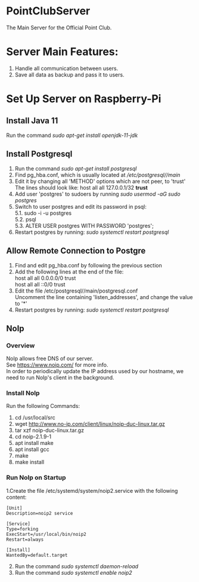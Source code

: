 # PointClubServer
The Main Server for the Official Point Club.

# Server Main Features:
 1. Handle all communication between users.
 2. Save all data as backup and pass it to users.

# Set Up Server on Raspberry-Pi
## Install Java 11
 Run the command <i>sudo apt-get install openjdk-11-jdk</i>

## Install Postgresql
 1. Run the command <i>sudo apt-get install postgresql</i>
 2. Find pg_hba.conf, which is usually located at <i>/etc/postgresql/<number>/main</i>
 3. Edit it by changing all 'METHOD' options which are not peer, to 'trust'  
    The lines should look like: host all all 127.0.0.1/32 <b>trust</b>
 4. Add user 'postgres' to sudoers by running <i>sudo usermod -aG sudo postgres</i>
 5. Switch to user postgres and edit its password in psql:  
   5.1. sudo -i -u postgres  
   5.2. psql  
   5.3. ALTER USER postgres WITH PASSWORD 'postgres';  
 6. Restart postgres by running: <i>sudo systemctl restart postgresql</i>
 
 ## Allow Remote Connection to Postgre
  1. Find and edit pg_hba.conf by following the previous section
  2. Add the following lines at the end of the file:  
   host all all 0.0.0.0/0 trust   
   host all all ::0/0 trust
  3. Edit the file /etc/postgresql/<version>/main/postgresql.conf  
     Uncomment the line containing 'listen_addresses', and change the value to '*'
  4. Restart postgres by running: <i>sudo systemctl restart postgresql</i>

## NoIp
### Overview
NoIp allows free DNS of our server.  
See https://www.noip.com/ for more info.  
In order to periodically update the IP address used by our hostname, we need to run NoIp's client in the background.

### Install NoIp  
Run the following Commands:  
 1. cd /usr/local/src
 2. wget http://www.no-ip.com/client/linux/noip-duc-linux.tar.gz
 3. tar xzf noip-duc-linux.tar.gz
 4. cd noip-2.1.9-1
 5. apt install make
 6. apt install gcc
 7. make
 8. make install
 
### Run NoIp on Startup
 1.Create the file /etc/systemd/system/noip2.service with the following content:  
  ```
  [Unit]
  Description=noip2 service

  [Service]
  Type=forking
  ExecStart=/usr/local/bin/noip2
  Restart=always

  [Install]
  WantedBy=default.target
  ```
 2. Run the command <i>sudo systemctl daemon-reload</i>
 3. Run the command <i>sudo systemctl enable noip2</i>
